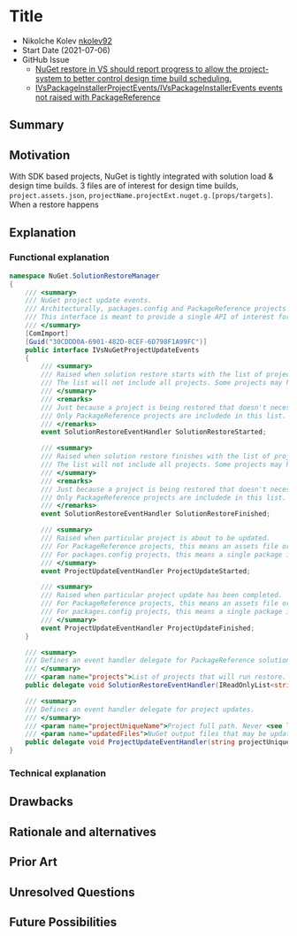# Title

- Nikolche Kolev [nkolev92](https://github.com/nkolev92)
- Start Date (2021-07-06)
- GitHub Issue
  - [NuGet restore in VS should report progress to allow the project-system to better control design time build scheduling.](https://github.com/NuGet/Home/issues/9782)
  - [IVsPackageInstallerProjectEvents/IVsPackageInstallerEvents events not raised with PackageReference](https://github.com/NuGet/Home/issues/6872)

## Summary

<!-- One-paragraph description of the proposal. -->

## Motivation

<!-- Why are we doing this? What pain points does this solve? What is the expected outcome? -->
With SDK based projects, NuGet is tightly integrated with solution load & design time builds.
3 files are of interest for design time builds, `project.assets.json`, `projectName.projectExt.nuget.g.[props/targets]`.
When a restore happens

## Explanation

### Functional explanation

<!-- Explain the proposal as if it were already implemented and you're teaching it to another person. -->
<!-- Introduce new concepts, functional designs with real life examples, and low-fidelity mockups or  pseudocode to show how this proposal would look. -->

```cs
namespace NuGet.SolutionRestoreManager
{
    /// <summary>
    /// NuGet project update events.
    /// Architecturally, packages.config and PackageReference projects differ in the way package updates are processed.
    /// This interface is meant to provide a single API of interest for components wanting to listen to *all* project updates by NuGet.
    /// </summary>
    [ComImport]
    [Guid("30CDDD0A-6901-482D-8CEF-6D798F1A99FC")]
    public interface IVsNuGetProjectUpdateEvents
    {
        /// <summary>
        /// Raised when solution restore starts with the list of projects that will be restored.
        /// The list will not include all projects. Some projects may have been skipped in earlier up to date check, and other projects may no-op.
        /// </summary>
        /// <remarks>
        /// Just because a project is being restored that doesn't necessarily mean any actual updates will happen.
        /// Only PackageReference projects are includede in this list.
        /// </remarks>
        event SolutionRestoreEventHandler SolutionRestoreStarted;

        /// <summary>
        /// Raised when solution restore finishes with the list of projects that were restored.
        /// The list will not include all projects. Some projects may have been skipped in earlier up to date check, and other projects may no-op.
        /// </summary>
        /// <remarks>
        /// Just because a project is being restored that doesn't necessarily mean any actual updates will happen.
        /// Only PackageReference projects are includede in this list.
        /// </remarks>
        event SolutionRestoreEventHandler SolutionRestoreFinished;

        /// <summary>
        /// Raised when particular project is about to be updated.
        /// For PackageReference projects, this means an assets file or a nuget temp msbuild file write (nuget.g.props or nuget.g.targets). The list of updated files will include the aforementioned.
        /// For packages.config projects, this means a single package is installed/unistall/unistalled. The list of updated files may include the path of the package that was changed.
        /// </summary>
        event ProjectUpdateEventHandler ProjectUpdateStarted;

        /// <summary>
        /// Raised when particular project update has been completed.
        /// For PackageReference projects, this means an assets file or a nuget temp msbuild file write (nuget.g.props or nuget.g.targets). The list of updated files will include the aforementioned.
        /// For packages.config projects, this means a single package is installed/unistall/unistalled. The list of updated files may include the path of the package that was changed.
        /// </summary>
        event ProjectUpdateEventHandler ProjectUpdateFinished;
    }

    /// <summary>
    /// Defines an event handler delegate for PackageReference solution restore start and end.
    /// </summary>
    /// <param name="projects">List of projects that will run restore. Never <see langword="null"/>.</param>
    public delegate void SolutionRestoreEventHandler(IReadOnlyList<string> projects);

    /// <summary>
    /// Defines an event handler delegate for project updates.
    /// </summary>
    /// <param name="projectUniqueName">Project full path. Never <see langword="null"/>. </param>
    /// <param name="updatedFiles">NuGet output files that may be updated. Never <see langword="null"/>.</param>
    public delegate void ProjectUpdateEventHandler(string projectUniqueName, IReadOnlyList<string> updatedFiles);
}
```

### Technical explanation

<!-- Explain the proposal in sufficient detail with implementation details, interaction models, and clarification of corner cases. -->

## Drawbacks

<!-- Why should we not do this? -->

## Rationale and alternatives

<!-- Why is this the best design compared to other designs? -->
<!-- What other designs have been considered and why weren't they chosen? -->
<!-- What is the impact of not doing this? -->

## Prior Art

<!-- What prior art, both good and bad are related to this proposal? -->
<!-- Do other features exist in other ecosystems and what experience have their community had? -->
<!-- What lessons from other communities can we learn from? -->
<!-- Are there any resources that are relevant to this proposal? -->

## Unresolved Questions

<!-- What parts of the proposal do you expect to resolve before this gets accepted? -->
<!-- What parts of the proposal need to be resolved before the proposal is stabilized? -->
<!-- What related issues would you consider out of scope for this proposal but can be addressed in the future? -->

## Future Possibilities

<!-- What future possibilities can you think of that this proposal would help with? -->
